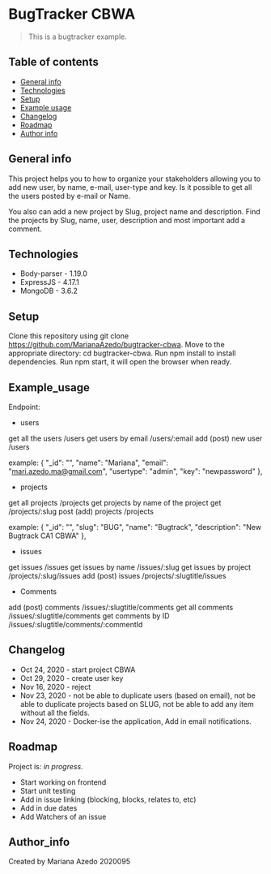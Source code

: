 # BugTracker CBWA

> This is a bugtracker example.

## Table of contents

- [General info](#general-info)
- [Technologies](#technologies)
- [Setup](#setup)
- [Example usage](#Example_usage)
- [Changelog](#Changelog)
- [Roadmap](#Roadmap)
- [Author info](#Author_info)

## General info

This project helps you to how to organize your stakeholders allowing you to add new user, by name, e-mail, user-type and key. Is it possible to get all the users posted by e-mail or Name.

You also can add a new project by Slug, project name and description. Find the projects by Slug, name, user, description and most important add a comment.

## Technologies

- Body-parser - 1.19.0
- ExpressJS - 4.17.1
- MongoDB - 3.6.2

## Setup

Clone this repository using git clone https://github.com/MarianaAzedo/bugtracker-cbwa.
Move to the appropriate directory: cd bugtracker-cbwa.
Run npm install to install dependencies.
Run npm start, it will open the browser when ready.

## Example_usage

Endpoint:

- users

get all the users /users
get users by email /users/:email
add (post) new user /users

example:
{
"\_id": "",
"name": "Mariana",
"email": "mari.azedo.ma@gmail.com",
"usertype": "admin",
"key": "newpassword"
},

- projects

get all projects /projects
get projects by name of the project get /projects/:slug
post (add) projects /projects

example:
{
"\_id": "",
"slug": "BUG",
"name": "Bugtrack",
"description": "New Bugtrack CA1 CBWA"
},

- issues

get issues /issues
get issues by name /issues/:slug
get issues by project /projects/:slug/issues
add (post) issues /projects/:slugtitle/issues

- Comments

add (post) comments /issues/:slugtitle/comments
get all comments /issues/:slugtitle/comments
get comments by ID /issues/:slugtitle/comments/:commentId

## Changelog

- Oct 24, 2020 - start project CBWA
- Oct 29, 2020 - create user key
- Nov 16, 2020 - reject
- Nov 23, 2020 - not be able to duplicate users (based on email), not be able to duplicate projects based on SLUG, not be able to add any item without all the fields.
- Nov 24, 2020 - Docker-ise the application, Add in email notifications.

## Roadmap

Project is: _in progress_.

- Start working on frontend
- Start unit testing
- Add in issue linking (blocking, blocks, relates to, etc)
- Add in due dates
- Add Watchers of an issue

## Author_info

Created by Mariana Azedo 2020095
